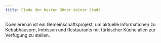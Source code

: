```yaml
---
title: Finde den besten Döner deiner Stadt
---
```


Doenieren.in ist ein Gemeinschaftsprojekt, um aktuelle Informationen zu Kebabhäusern, Imbissen und Restaurants mit türkischer Küche allen zur Verfügung zu stellen.

